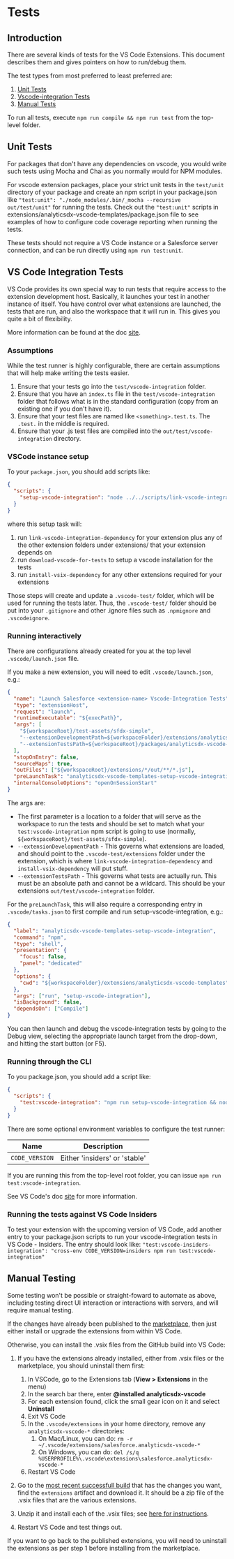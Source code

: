 # Tests

## Introduction

There are several kinds of tests for the VS Code Extensions. This document
describes them and gives pointers on how to run/debug them.

The test types from most preferred to least preferred are:

1. [Unit Tests](#unittests)
1. [Vscode-integration Tests](#vscodetests)
1. [Manual Tests](#manualtests)

To run all tests, execute `npm run compile && npm run test` from the top-level
folder.

## <a name="unittests">Unit Tests</a>

For packages that don't have any dependencies on vscode, you would write such tests using Mocha and Chai as you normally
would for NPM modules.

For vscode extension packages, place your strict unit tests in the `test/unit` directory of your package and create an
npm script in your package.json like `"test:unit": "./node_modules/.bin/_mocha --recursive out/test/unit"`
for running the tests. Check out the `"test:unit"` scripts in extensions/analyticsdx-vscode-templates/package.json file
to see examples of how to configure code coverage reporting when running the tests.

These tests should not require a VS Code instance or a Salesforce server connection, and
can be run directly using `npm run test:unit`.

## <a name="vscodetests">VS Code Integration Tests</a>

VS Code provides its own special way to run tests that require access to the
extension development host. Basically, it launches your test in another instance
of itself. You have control over what extensions are launched, the tests that
are run, and also the workspace that it will run in. This gives you quite a bit
of flexibility.

More information can be found at the doc
[site](https://code.visualstudio.com/docs/extensions/testing-extensions).

### Assumptions

While the test runner is highly configurable, there are certain assumptions that
will help make writing the tests easier.

1. Ensure that your tests go into the `test/vscode-integration` folder.
1. Ensure that you have an `index.ts` file in the `test/vscode-integration` folder that follows what is
   in the standard configuration (copy from an existing one if you don't have it).
1. Ensure that your test files are named like `<something>.test.ts`. The `.test.` in
   the middle is required.
1. Ensure that your .js test files are compiled into the `out/test/vscode-integration` directory.

### VSCode instance setup

To your `package.json`, you should add scripts like:

```json
{
  "scripts": {
    "setup-vscode-integration": "node ../../scripts/link-vscode-integration-dependency analyticsdx-vscode-core analyticsdx-vscode-templates && node ../../scripts/download-vscode-for-tests && node ../../scripts/install-vsix-dependency salesforce.salesforcedx-vscode-core"
  }
}
```

where this setup task will:

1. run `link-vscode-integration-dependency` for your extension plus any of the other extension
   folders under extensions/ that your extension depends on
1. run `download-vscode-for-tests` to setup a vscode installation for the tests
1. run `install-vsix-dependency` for any other extensions required for your extensions

Those steps will create and update a `.vscode-test/` folder, which will be used for running the tests later. Thus, the
`.vscode-test/` folder should be put into your `.gitignore` and other .ignore files
such as `.npmignore` and `.vscodeignore`.

### Running interactively

There are configurations already created for you at the top level `.vscode/launch.json` file.

If you make a new extension, you will need to edit `.vscode/launch.json`, e.g.:

```json
{
  "name": "Launch Salesforce <extension-name> Vscode-Integration Tests",
  "type": "extensionHost",
  "request": "launch",
  "runtimeExecutable": "${execPath}",
  "args": [
    "${workspaceRoot}/test-assets/sfdx-simple",
    "--extensionDevelopmentPath=${workspaceFolder}/extensions/analyticsdx-vscode-templates/.vscode-test/extensions",
    "--extensionTestsPath=${workspaceRoot}/packages/analyticsdx-vscode-core/out/test/vscode-integration"
  ],
  "stopOnEntry": false,
  "sourceMaps": true,
  "outFiles": ["${workspaceRoot}/extensions/*/out/**/*.js"],
  "preLaunchTask": "analyticsdx-vscode-templates-setup-vscode-integration",
  "internalConsoleOptions": "openOnSessionStart"
}
```

The args are:

- The first parameter is a location to a folder that will serve as
  the workspace to run the tests and should be set to match what your `test:vscode-integration` npm script is
  going to use (normally, `${workspaceRoot}/test-assets/sfdx-simple`).
- `--extensionDevelopmentPath` - This governs what extensions are loaded, and should point to the `.vscode-test/extensions`
  folder under the extension, which is where `link-vscode-integration-dependency` and `install-vsix-dependency` will
  put stuff.
- `--extensionTestsPath` - This governs what tests are actually run. This must be an
  absolute path and cannot be a wildcard. This should be your extensions `out/test/vscode-integration` folder.

For the `preLaunchTask`, this will also require a corresponding entry in `.vscode/tasks.json` to first compile and
run setup-vscode-integration, e.g.:

```json
{
  "label": "analyticsdx-vscode-templates-setup-vscode-integration",
  "command": "npm",
  "type": "shell",
  "presentation": {
    "focus": false,
    "panel": "dedicated"
  },
  "options": {
    "cwd": "${workspaceFolder}/extensions/analyticsdx-vscode-templates"
  },
  "args": ["run", "setup-vscode-integration"],
  "isBackground": false,
  "dependsOn": ["Compile"]
}
```

You can then launch and debug the vscode-integration tests by going to the Debug view, selecting the appropriate
launch target from the drop-down, and hitting the start button (or F5).

### Running through the CLI

To you package.json, you should add a script like:

```json
{
  "scripts": {
    "test:vscode-integration": "npm run setup-vscode-integration && node ../../scripts/run-vscode-integration-tests"
  }
}
```

There are some optional environment variables to configure the test runner:

| Name           | Description                   |
| -------------- | ----------------------------- |
| `CODE_VERSION` | Either 'insiders' or 'stable' |

If you are running this from the top-level root folder, you can issue `npm run test:vscode-integration`.

See VS Code's doc
[site](https://code.visualstudio.com/docs/extensions/testing-extensions#_running-tests-automatically-on-travis-ci-build-machines)
for more information.

### Running the tests against VS Code Insiders

To test your extension with the upcoming version of VS Code, add another entry to your
package.json scripts to run your vscode-integration tests in VS Code - Insiders. The entry
should look like:
`"test:vscode-insiders-integration": "cross-env CODE_VERSION=insiders npm run test:vscode-integration"`

## <a name="manualtests">Manual Testing</a>

Some testing won't be possible or straight-foward to automate as above, including testing direct UI interaction or
interactions with servers, and will require manual testing.

If the changes have already been published to the
[marketplace](https://marketplace.visualstudio.com/items?itemName=salesforce.analyticsdx-vscode), then just either
install or upgrade the extensions from within VS Code.

Otherwise, you can install the .vsix files from the GitHub build into VS Code:

1. If you have the extensions already installed, either from .vsix files or the marketplace, you should uninstall them
   first:

   1. In VSCode, go to the Extensions tab (**View > Extensions** in the menu)
   1. In the search bar there, enter **@installed analyticsdx-vscode**
   1. For each extension found, click the small gear icon on it and select **Uninstall**
   1. Exit VS Code
   1. In the `.vscode/extensions` in your home directory, remove any `analyticsdx-vscode-*` directories:
      1. On Mac/Linux, you can do: `rm -r ~/.vscode/extensions/salesforce.analyticsdx-vscode-*`
      2. On Windows, you can do: `del /s/q %USERPROFILE%\.vscode\extensions\salesforce.analyticsdx-vscode-*`
   1. Restart VS Code

1. Go to the
   [most recent successfull build](https://github.com/forcedotcom/analyticsdx-vscode/actions?workflow=Build+and+test) that
   has the changes you want, find the `extensions` artifact and download it. It should be a zip file of the .vsix files
   that are the various extensions.

1. Unzip it and install each of the .vsix files; see
   [here for instructions](https://code.visualstudio.com/docs/editor/extension-gallery#_install-from-a-vsix).

1. Restart VS Code and test things out.

If you want to go back to the published extensions, you will need to uninstall the extensions as per step 1 before
installing from the marketplace.
